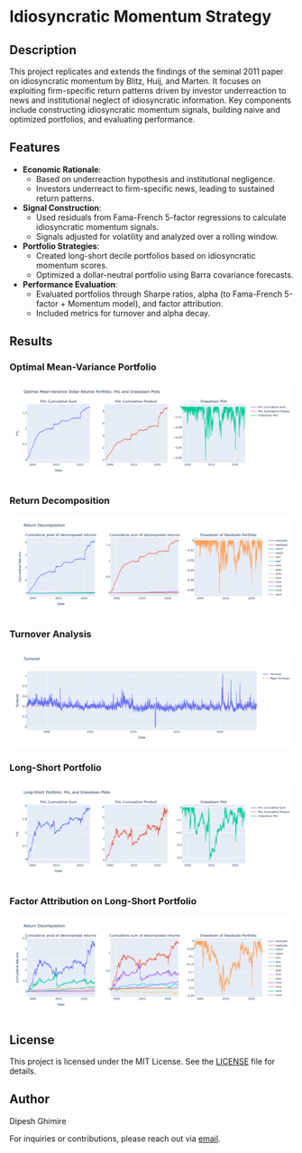 # Idiosyncratic Momentum Strategy

## Description
This project replicates and extends the findings of the seminal 2011 paper on idiosyncratic momentum by Blitz, Huij, and Marten. It focuses on exploiting firm-specific return patterns driven by investor underreaction to news and institutional neglect of idiosyncratic information. Key components include constructing idiosyncratic momentum signals, building naive and optimized portfolios, and evaluating performance.

## Features
- **Economic Rationale**:
  - Based on underreaction hypothesis and institutional negligence.
  - Investors underreact to firm-specific news, leading to sustained return patterns.
- **Signal Construction**:
  - Used residuals from Fama-French 5-factor regressions to calculate idiosyncratic momentum signals.
  - Signals adjusted for volatility and analyzed over a rolling window.
- **Portfolio Strategies**:
  - Created long-short decile portfolios based on idiosyncratic momentum scores.
  - Optimized a dollar-neutral portfolio using Barra covariance forecasts.
- **Performance Evaluation**:
  - Evaluated portfolios through Sharpe ratios, alpha (to Fama-French 5-factor + Momentum model), and factor attribution.
  - Included metrics for turnover and alpha decay.

## Results
### Optimal Mean-Variance Portfolio
![Optimal Mean-Variance Portfolio](newplot.png)

### Return Decomposition
![Return Decomposition](newplot1.png)

### Turnover Analysis
![Turnover](newplot2.png)

### Long-Short Portfolio
![Long-Short Portfolio](newplot3.png)

### Factor Attribution on Long-Short Portfolio
![Factor Attribution](newplot4.png)

## License
This project is licensed under the MIT License. See the [LICENSE](LICENSE) file for details.

## Author
Dipesh Ghimire

For inquiries or contributions, please reach out via [email](mailto:dipeshghimire777@gmail.com).
